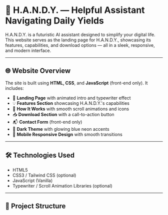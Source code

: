 # 🤖 H.A.N.D.Y. — Helpful Assistant Navigating Daily Yields

H.A.N.D.Y. is a futuristic AI assistant designed to simplify your digital life. This website serves as the landing page for H.A.N.D.Y., showcasing its features, capabilities, and download options — all in a sleek, responsive, and modern interface.

---

## 🌐 Website Overview

The site is built using **HTML, CSS**, and **JavaScript** (front-end only). It includes:

- 🚀 **Landing Page** with animated intro and typewriter effect
- 💡 **Features Section** showcasing H.A.N.D.Y.'s capabilities
- 🔧 **How It Works** with smooth scroll animations and icons
- 📥 **Download Section** with a call-to-action button
- 📬 **Contact Form** (front-end only)
- 🌙 **Dark Theme** with glowing blue neon accents
- 📱 **Mobile Responsive Design** with smooth transitions

---

## 🛠️ Technologies Used

- HTML5  
- CSS3 / Tailwind CSS (optional)  
- JavaScript (Vanilla)  
- Typewriter / Scroll Animation Libraries (optional)

---

## 📁 Project Structure

